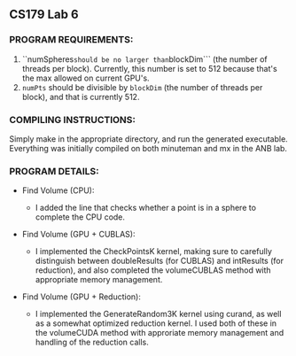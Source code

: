 CS179 Lab 6
---------

### PROGRAM REQUIREMENTS:

1. ``numSpheres``` should be no larger than ```blockDim``` (the number of threads per block). Currently, this number is set to 512 because that's the max allowed on current GPU's.
2. ```numPts``` should be divisible by ```blockDim``` (the number of threads per block), and that is currently 512.

### COMPILING INSTRUCTIONS:

Simply make in the appropriate directory, and run the generated executable. Everything was initially compiled on both minuteman and mx in the ANB lab.

### PROGRAM DETAILS:

* Find Volume (CPU):
  - I added the line that checks whether a point is in a sphere to complete the CPU code.

* Find Volume (GPU + CUBLAS):
  - I implemented the CheckPointsK kernel, making sure to carefully distinguish between doubleResults (for CUBLAS) and intResults (for reduction), and also completed the volumeCUBLAS method with appropriate memory management.

* Find Volume (GPU + Reduction):
  - I implemented the GenerateRandom3K kernel using curand, as well as a somewhat optimized reduction kernel. I used both of these in the volumeCUDA method with approriate memory management and handling of the reduction calls.


